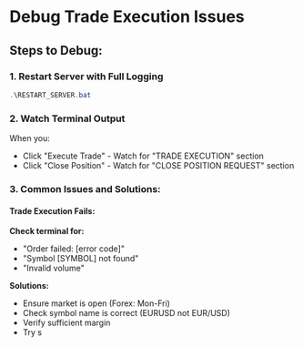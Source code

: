 # Debug Trade Execution Issues

## Steps to Debug:

### 1. Restart Server with Full Logging
```powershell
.\RESTART_SERVER.bat
```

### 2. Watch Terminal Output
When you:
- Click "Execute Trade" - Watch for "TRADE EXECUTION" section
- Click "Close Position" - Watch for "CLOSE POSITION REQUEST" section

### 3. Common Issues and Solutions:

#### Trade Execution Fails:
**Check terminal for:**
- "Order failed: [error code]"
- "Symbol [SYMBOL] not found"
- "Invalid volume"

**Solutions:**
- Ensure market is open (Forex: Mon-Fri)
- Check symbol name is correct (EURUSD not EUR/USD)
- Verify sufficient margin
- Try s